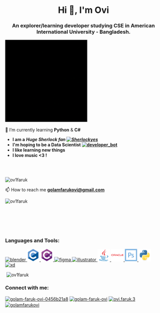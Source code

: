 <h1 align="center">Hi 👋, I'm Ovi</h1>
<h3 align="center">An explorer/learning developer studying CSE in American International University - Bangladesh.</h3>
<p><img alt="gif" src="https://github.com/ov1faruk/ov1faruk/blob/main/I'm%20Ovi%20(2).gif" width="264px" height="264px" alt="gif"></p>
🌱 I’m currently learning <b>Python</b> & <b>C#</b>

- **I am a** ***Huge Sherlock fan <a href="https://emoji.gg/emoji/1410-sherlockyes"><img src="https://cdn3.emoji.gg/emojis/1410-sherlockyes.png" width="16px" height="16px" alt="Sherlockyes"></a>***
-  **I'm hoping to be a Data Scientist <a href="https://emoji.gg/emoji/6186-developer-bot"><img src="https://cdn3.emoji.gg/emojis/6186-developer-bot.gif" width="16px" height="16px" alt="developer_bot"></a>**
-  **I like learning new things**
-  **I love music <3 !**
<br>
<br>

<p align="left"> <img src="https://komarev.com/ghpvc/?username=ov1faruk&label=Profile%20views&color=0e75b6&style=flat" alt="ov1faruk" /> </p>

📫 How to reach me **golamfarukovi@gmail.com** 
<p><img align="left" src="https://github-readme-stats.vercel.app/api/top-langs?username=ov1faruk&show_icons=true&locale=en&layout=compact" alt="ov1faruk" /></p>
<br>
<br>
<br>
<br>
<br>
<br>
<h3 align="left">Languages and Tools:</h3>
<p align="left"> <a href="https://www.blender.org/" target="_blank" rel="noreferrer"> <img src="https://download.blender.org/branding/community/blender_community_badge_white.svg" alt="blender" width="40" height="40"/> </a> <a href="https://www.cprogramming.com/" target="_blank" rel="noreferrer"> <img src="https://raw.githubusercontent.com/devicons/devicon/master/icons/c/c-original.svg" alt="c" width="40" height="40"/> </a> <a href="https://www.w3schools.com/cs/" target="_blank" rel="noreferrer"> <img src="https://raw.githubusercontent.com/devicons/devicon/master/icons/csharp/csharp-original.svg" alt="csharp" width="40" height="40"/> </a> <a href="https://www.figma.com/" target="_blank" rel="noreferrer"> <img src="https://www.vectorlogo.zone/logos/figma/figma-icon.svg" alt="figma" width="40" height="40"/> </a> <a href="https://www.adobe.com/in/products/illustrator.html" target="_blank" rel="noreferrer"> <img src="https://www.vectorlogo.zone/logos/adobe_illustrator/adobe_illustrator-icon.svg" alt="illustrator" width="40" height="40"/> </a> <a href="https://www.java.com" target="_blank" rel="noreferrer"> <img src="https://raw.githubusercontent.com/devicons/devicon/master/icons/java/java-original.svg" alt="java" width="40" height="40"/> </a> <a href="https://www.oracle.com/" target="_blank" rel="noreferrer"> <img src="https://raw.githubusercontent.com/devicons/devicon/master/icons/oracle/oracle-original.svg" alt="oracle" width="40" height="40"/> </a> <a href="https://www.photoshop.com/en" target="_blank" rel="noreferrer"> <img src="https://raw.githubusercontent.com/devicons/devicon/master/icons/photoshop/photoshop-line.svg" alt="photoshop" width="40" height="40"/> </a> <a href="https://www.python.org" target="_blank" rel="noreferrer"> <img src="https://raw.githubusercontent.com/devicons/devicon/master/icons/python/python-original.svg" alt="python" width="40" height="40"/> </a> <a href="https://www.adobe.com/products/xd.html" target="_blank" rel="noreferrer"> <img src="https://cdn.worldvectorlogo.com/logos/adobe-xd.svg" alt="xd" width="40" height="40"/> </a> </p>

<p>&nbsp;<img align="center" src="https://github-readme-stats.vercel.app/api?username=ov1faruk&show_icons=true&theme=github_dark" alt="ov1faruk" /></p>

<h3 align="left">Connect with me:</h3>

<p align="left">
<a href="https://linkedin.com/in/ovifaruk" target="blank"><img align="center" src="https://raw.githubusercontent.com/rahuldkjain/github-profile-readme-generator/master/src/images/icons/Social/linked-in-alt.svg" alt="golam-faruk-ovi-0456b21a8" height="30" width="40" /></a>
<a href="https://stackoverflow.com/users/19559139/golam-faruk-ovi" target="blank"><img align="center" src="https://raw.githubusercontent.com/rahuldkjain/github-profile-readme-generator/master/src/images/icons/Social/stack-overflow.svg" alt="golam-faruk-ovi" height="30" width="40" /></a>
<a href="https://fb.com/ov1faruk" target="blank"><img align="center" src="https://raw.githubusercontent.com/rahuldkjain/github-profile-readme-generator/master/src/images/icons/Social/facebook.svg" alt="ovi.faruk.3" height="30" width="40" /></a>
<a href="https://www.leetcode.com/golamfarukovi" target="blank"><img align="center" src="https://raw.githubusercontent.com/rahuldkjain/github-profile-readme-generator/master/src/images/icons/Social/leet-code.svg" alt="golamfarukovi" height="30" width="40" /></a>
</p>
